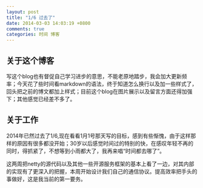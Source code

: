 ```yaml
---
layout: post
title: "1/6 过去了"
date: 2014-03-03 14:03:19 +0800
comments: true
categories: 时间 博客
---
```




关于这个博客
-
写这个blog也有督促自己学习进步的意思，不能老原地踏步，我会加大更新频率；今天花了些时间看markdown的语法，终于知道怎么换行以及加一些样式了，回头把之前的博文都加上样式；目前这个blog在图片展示以及留言方面还得加强下；其他感觉已经差不多了。

关于工作
-
2014年已然过去了1/6,现在看看1月1号那天写的目标，感到有些惭愧，由于这样那样的原因有很多都没开始；30岁以后感觉时间过的特别的快，在感叹年轻不再的同时，得抓紧了，不想等到小雨都大了，我再来唱“时间都去哪了”。

这两周把netty的源代码以及其他一些开源服务框架的基本上看了一边，对其内部的实现有了更深入的把握，本周开始设计我们自己的通信协议。提高效率把手头的事做好，这是我当前的第一要务。